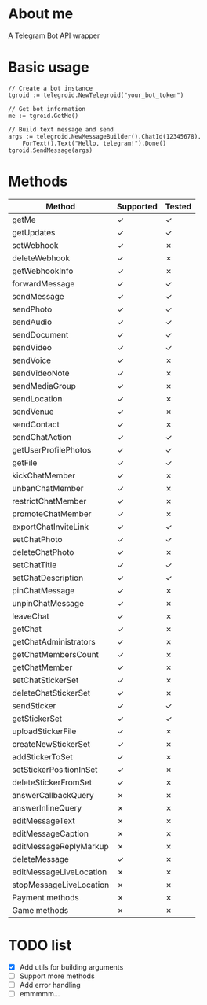 # About me

A Telegram Bot API wrapper

# Basic usage

```
// Create a bot instance
tgroid := telegroid.NewTelegroid("your_bot_token")

// Get bot information
me := tgroid.GetMe()

// Build text message and send
args := telegroid.NewMessageBuilder().ChatId(12345678).
	ForText().Text("Hello, telegram!").Done()
tgroid.SendMessage(args)
```

# Methods

| Method | Supported | Tested |
|--------|-----------|--------|
| getMe | ✓ | ✓ |
| getUpdates | ✓ | ✓ |
| setWebhook | ✓ | ✗ |
| deleteWebhook | ✓ | ✗ |
| getWebhookInfo | ✓ | ✗ |
| forwardMessage | ✓ | ✓ |
| sendMessage | ✓ | ✓ |
| sendPhoto | ✓ | ✓ |
| sendAudio | ✓ | ✓ |
| sendDocument | ✓ | ✓ |
| sendVideo | ✓ | ✓ |
| sendVoice | ✓ | ✗ |
| sendVideoNote | ✓ | ✗ |
| sendMediaGroup | ✓ | ✗ |
| sendLocation | ✓ | ✗ |
| sendVenue | ✓ | ✗ |
| sendContact | ✓ | ✗ |
| sendChatAction | ✓ | ✓ |
| getUserProfilePhotos | ✓ | ✓ |
| getFile | ✓ | ✓ |
| kickChatMember | ✓ | ✗ |
| unbanChatMember | ✓ | ✗ |
| restrictChatMember | ✓ | ✗ |
| promoteChatMember | ✓ | ✗ |
| exportChatInviteLink | ✓ | ✓ |
| setChatPhoto | ✓ | ✓ |
| deleteChatPhoto | ✓ | ✗ |
| setChatTitle | ✓ | ✓ |
| setChatDescription | ✓ | ✓ |
| pinChatMessage | ✓ | ✗ |
| unpinChatMessage | ✓ | ✗ |
| leaveChat | ✓ | ✗ |
| getChat | ✓ | ✗ |
| getChatAdministrators | ✓ | ✗ |
| getChatMembersCount | ✓ | ✗ |
| getChatMember | ✓ | ✗ |
| setChatStickerSet | ✓ | ✗ |
| deleteChatStickerSet | ✓ | ✗ |
| sendSticker | ✓ | ✓ |
| getStickerSet | ✓ | ✓ |
| uploadStickerFile | ✓ | ✗ |
| createNewStickerSet | ✓ | ✗ |
| addStickerToSet | ✓ | ✗ |
| setStickerPositionInSet | ✓ | ✗ |
| deleteStickerFromSet | ✓ | ✗ |
| answerCallbackQuery | ✗ | ✗ |
| answerInlineQuery | ✗ | ✗ |
| editMessageText | ✗ | ✗ |
| editMessageCaption | ✗ | ✗ |
| editMessageReplyMarkup | ✗ | ✗ |
| deleteMessage | ✓ | ✗ |
| editMessageLiveLocation | ✗ | ✗ |
| stopMessageLiveLocation | ✗ | ✗ |
| Payment methods | ✗ | ✗ |
| Game methods | ✗ | ✗ |

# TODO list
- [x] Add utils for building arguments
- [ ] Support more methods
- [ ] Add error handling
- [ ] emmmmm...